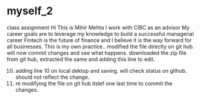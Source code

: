 # myself_2
class assignment
Hi This is Mihir Mehta
I work with CIBC as an advisor
My career goals are to leverage my knowledge to build a successful managerial career
Fintech is the future of finance and I believe it is the way forward for all businesses.
This is my own practice.. modified the file directly  on git hub. will now commit changes and see what happens.
downloaded the zip file from git hub, extracted the same and adding this line to edit.

10. adding line 10 on local dektop and saving. will check status on github. should not reflect the change.
11. re modifying the file on git hub itslef one last time to commit the changes.
